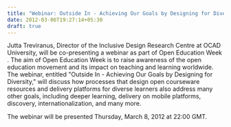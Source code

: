 ```yaml
---
title: "Webinar: Outside In - Achieving Our Goals by Designing for Diversity"
date: 2012-03-06T19:27:14+05:30
draft: true
---
```

Jutta Treviranus, Director of the Inclusive Design Research Centre at OCAD University, will be co-presenting a webinar as part of Open Education Week . The aim of Open Education Week is to raise awareness of the open education movement and its impact on teaching and learning worldwide. The webinar, entitled "Outside In - Achieving Our Goals by Designing for Diversity," will discuss how processes that design open courseware resources and delivery platforms for diverse learners also address many other goals, including deeper learning, delivery on mobile platforms, discovery, internationalization, and many more.

The webinar will be presented Thursday, March 8, 2012 at 22:00 GMT.
